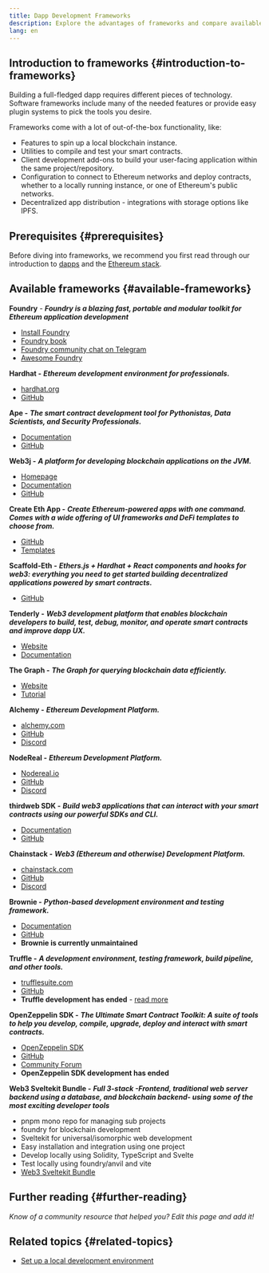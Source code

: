 ```yaml
---
title: Dapp Development Frameworks
description: Explore the advantages of frameworks and compare available options.
lang: en
---
```


## Introduction to frameworks {#introduction-to-frameworks}

Building a full-fledged dapp requires
different pieces of technology. Software frameworks include many of the needed
features or provide easy plugin systems to pick the tools you
desire.

Frameworks come with a lot of out-of-the-box functionality,
like:

- Features to spin up a local blockchain instance.
- Utilities to compile and test your smart contracts.
- Client development add-ons to build your user-facing application
  within the same project/repository.
- Configuration to connect to Ethereum networks and deploy
  contracts, whether to a locally running instance, or one of
  Ethereum's public networks.
- Decentralized app distribution - integrations with storage
  options like IPFS.

## Prerequisites {#prerequisites}

Before diving into frameworks, we recommend you first read through our introduction to [dapps](/developers/docs/dapps/) and the [Ethereum stack](/developers/docs/ethereum-stack/).

## Available frameworks {#available-frameworks}

**Foundry** - **_Foundry is a blazing fast, portable and modular toolkit for Ethereum application development_**

- [Install Foundry](https://book.getfoundry.sh/)
- [Foundry book](https://book.getfoundry.sh/)
- [Foundry community chat on Telegram](https://t.me/foundry_support)
- [Awesome Foundry](https://github.com/crisgarner/awesome-foundry)

**Hardhat -** **_Ethereum development environment for professionals._**

- [hardhat.org](https://hardhat.org)
- [GitHub](https://github.com/nomiclabs/hardhat)

**Ape -** **_The smart contract development tool for Pythonistas, Data Scientists, and Security Professionals._**

- [Documentation](https://docs.apeworx.io/ape/stable/)
- [GitHub](https://github.com/ApeWorX/ape)

**Web3j -** **_A platform for developing blockchain applications on the JVM._**

- [Homepage](https://www.web3labs.com/web3j-sdk)
- [Documentation](https://docs.web3j.io)
- [GitHub](https://github.com/web3j/web3j)

**Create Eth App -** **_Create Ethereum-powered apps with one command. Comes with a wide offering of UI frameworks and DeFi templates to choose from._**

- [GitHub](https://github.com/paulrberg/create-eth-app)
- [Templates](https://github.com/PaulRBerg/create-eth-app/tree/develop/templates)

**Scaffold-Eth -** **_Ethers.js + Hardhat + React components and hooks for web3: everything you need to get started building decentralized applications powered by smart contracts._**

- [GitHub](https://github.com/austintgriffith/scaffold-eth)

**Tenderly -** **_Web3 development platform that enables blockchain developers to build, test, debug, monitor, and operate smart contracts and improve dapp UX._**

- [Website](https://tenderly.co/)
- [Documentation](https://docs.tenderly.co/ethereum-development-practices)

**The Graph -** **_The Graph for querying blockchain data efficiently._**

- [Website](https://thegraph.com/)
- [Tutorial](/developers/tutorials/the-graph-fixing-web3-data-querying/)

**Alchemy -** **_Ethereum Development Platform._**

- [alchemy.com](https://www.alchemy.com/)
- [GitHub](https://github.com/alchemyplatform)
- [Discord](https://discord.com/invite/A39JVCM)

**NodeReal -** **_Ethereum Development Platform._**

- [Nodereal.io](https://nodereal.io/)
- [GitHub](https://github.com/node-real)
- [Discord](https://discord.gg/V5k5gsuE)

**thirdweb SDK -** **_Build web3 applications that can interact with your smart contracts using our powerful SDKs and CLI._**

- [Documentation](https://portal.thirdweb.com/sdk/)
- [GitHub](https://github.com/thirdweb-dev/)

**Chainstack -** **_Web3 (Ethereum and otherwise) Development Platform._**

- [chainstack.com](https://www.chainstack.com/)
- [GitHub](https://github.com/chainstack)
- [Discord](https://discord.gg/BSb5zfp9AT)

**Brownie -** **_Python-based development environment and testing framework._**

- [Documentation](https://eth-brownie.readthedocs.io/en/latest/)
- [GitHub](https://github.com/eth-brownie/brownie)
- **Brownie is currently unmaintained**

**Truffle -** **_A development environment, testing framework, build pipeline, and other tools._**

- [trufflesuite.com](https://www.trufflesuite.com/)
- [GitHub](https://github.com/trufflesuite/truffle)
- **Truffle development has ended** - [read more](https://twitter.com/trufflesuite/status/1704946902393860589?t=NlIWeLTbBSAaJmS5uUAhSA&s=19)

**OpenZeppelin SDK -** **_The Ultimate Smart Contract Toolkit: A suite of tools to help you develop, compile, upgrade, deploy and interact with smart contracts._**

- [OpenZeppelin SDK](https://openzeppelin.com/sdk/)
- [GitHub](https://github.com/OpenZeppelin/openzeppelin-sdk)
- [Community Forum](https://forum.openzeppelin.com/c/support/17)
- **OpenZeppelin SDK development has ended**

**Web3 Sveltekit Bundle -** **_Full 3-stack -Frontend, traditional web server backend using a database, and blockchain backend- using some of the most exciting developer tools_**
- pnpm mono repo for managing sub projects
- foundry for blockchain development
- Sveltekit for universal/isomorphic web development
- Easy installation and integration using one project
- Develop locally using Solidity, TypeScript and Svelte
- Test locally using foundry/anvil and vite
- [Web3 Sveltekit Bundle](https://github.com/bumi001/web3-sveltekit-bundle)

## Further reading {#further-reading}

_Know of a community resource that helped you? Edit this page and add it!_

## Related topics {#related-topics}

- [Set up a local development environment](/developers/local-environment/)
